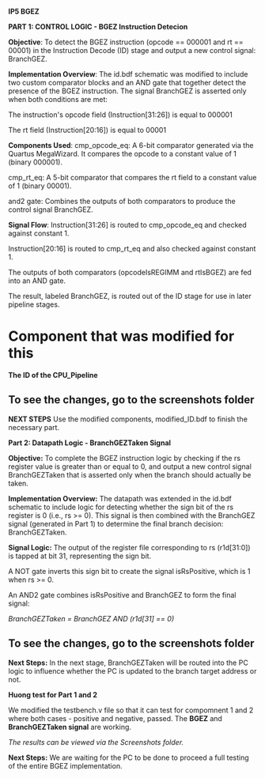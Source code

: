 **IP5 BGEZ**

**PART 1: CONTROL LOGIC - BGEZ Instruction Detecion**

**Objective**:
To detect the BGEZ instruction (opcode == 000001 and rt == 00001) in the Instruction Decode (ID) stage and output a new control signal: BranchGEZ.

**Implementation Overview**:
The id.bdf schematic was modified to include two custom comparator blocks and an AND gate that together detect the presence of the BGEZ instruction. The signal BranchGEZ is asserted only when both conditions are met:

The instruction's opcode field (Instruction[31:26]) is equal to 000001

The rt field (Instruction[20:16]) is equal to 00001

**Components Used**:
cmp_opcode_eq: A 6-bit comparator generated via the Quartus MegaWizard. It compares the opcode to a constant value of 1 (binary 000001).

cmp_rt_eq: A 5-bit comparator that compares the rt field to a constant value of 1 (binary 00001).

and2 gate: Combines the outputs of both comparators to produce the control signal BranchGEZ.

**Signal Flow**:
Instruction[31:26] is routed to cmp_opcode_eq and checked against constant 1.

Instruction[20:16] is routed to cmp_rt_eq and also checked against constant 1.

The outputs of both comparators (opcodeIsREGIMM and rtIsBGEZ) are fed into an AND gate.

The result, labeled BranchGEZ, is routed out of the ID stage for use in later pipeline stages.

# Component that was modified for this
**The ID of the CPU_Pipeline**
## To see the changes, go to the screenshots folder

**NEXT STEPS**
Use the modified components, modified_ID.bdf to finish the necessary part.

**Part 2: Datapath Logic - BranchGEZTaken Signal**

**Objective:**
To complete the BGEZ instruction logic by checking if the rs register value is greater than or equal to 0, and output a new control signal BranchGEZTaken that is asserted only when the branch should actually be taken.

**Implementation Overview:**
The datapath was extended in the id.bdf schematic to include logic for detecting whether the sign bit of the rs register is 0 (i.e., rs >= 0). This signal is then combined with the BranchGEZ signal (generated in Part 1) to determine the final branch decision: BranchGEZTaken.

**Signal Logic:**
The output of the register file corresponding to rs (r1d[31:0]) is tapped at bit 31, representing the sign bit.

A NOT gate inverts this sign bit to create the signal isRsPositive, which is 1 when rs >= 0.

An AND2 gate combines isRsPositive and BranchGEZ to form the final signal:


*BranchGEZTaken = BranchGEZ AND (r1d[31] == 0)*


## To see the changes, go to the screenshots folder

**Next Steps:**
In the next stage, BranchGEZTaken will be routed into the PC logic to influence whether the PC is updated to the branch target address or not.

**Huong test for Part 1 and 2**

We modified the testbench.v file so that it can test for compomnent 1 and 2 where both cases - positive and negative, passed. The **BGEZ** and **BranchGEZTaken signal** are working.

*The results can be viewed via the Screenshots folder.*

**Next Steps:**
We are waiting for the PC to be done to proceed a full testing of the entire BGEZ implementation.

